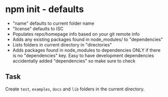 # npm init - defaults

* "name" defaults to current folder name
* "license" defaults to ISC
* Populates repo/homepage info based on your git remote info
* Adds any existing packages found in node_modules/ to "dependencies"
* Lists folders in current directory in "directories"
* Adds packages found in node_modules to dependencies ONLY if there is no "dependencies" key. Easy to have development dependencies accidentally added "dependencies" so make sure to check

## Task

Create `test`, `examples`, `docs` and `lib` folders in the current directory.
